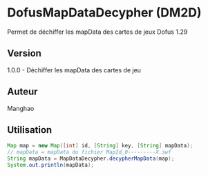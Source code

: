 # DofusMapDataDecypher (DM2D)
Permet de déchiffer les mapData des cartes de jeux Dofus 1.29 

## Version
1.0.0 - Déchiffer les mapData des cartes de jeu

## Auteur
Manghao

## Utilisation
```java
Map map = new Map([int] id, [String] key, [String] mapData);
// mapData = mapData du fichier MapId_0---------X.swf
String mapData = MapDataDecypher.decypherMapData(map);
System.out.println(mapData);
```
